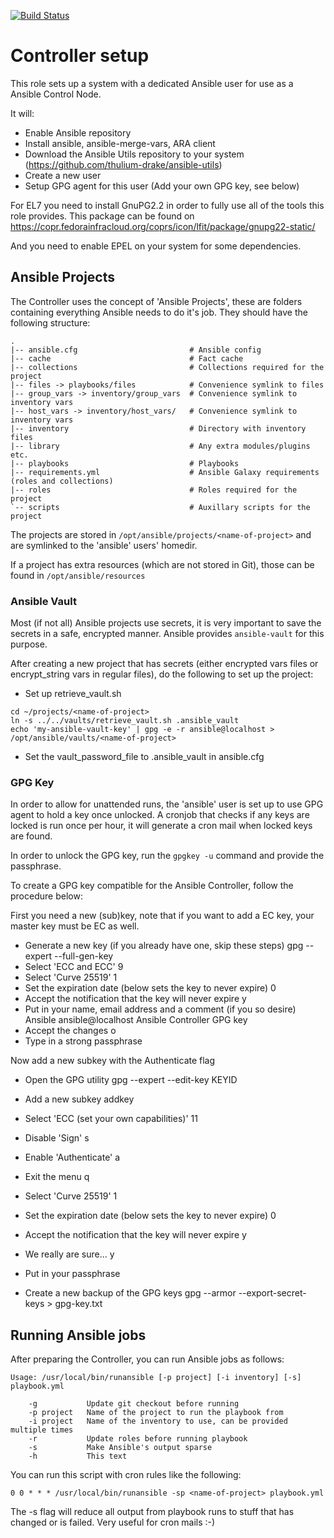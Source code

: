 [![Build Status](https://drone.element-networks.nl/api/badges/Ansible/role-ansible_controller/status.svg)](https://drone.element-networks.nl/Ansible/role-ansible_controller)
# Controller setup
This role sets up a system with a dedicated Ansible user for use as a Ansible Control Node.

It will:
* Enable Ansible repository
* Install ansible, ansible-merge-vars, ARA client
* Download the Ansible Utils repository to your system (https://github.com/thulium-drake/ansible-utils)
* Create a new user
* Setup GPG agent for this user (Add your own GPG key, see below)

For EL7 you need to install GnuPG2.2 in order to fully use all of the tools this role provides. This package can
be found on https://copr.fedorainfracloud.org/coprs/icon/lfit/package/gnupg22-static/

And you need to enable EPEL on your system for some dependencies.

## Ansible Projects
The Controller uses the concept of 'Ansible Projects', these are folders containing everything Ansible
needs to do it's job. They should have the following structure:

```
.
|-- ansible.cfg                         # Ansible config
|-- cache                               # Fact cache
|-- collections                         # Collections required for the project
|-- files -> playbooks/files            # Convenience symlink to files
|-- group_vars -> inventory/group_vars  # Convenience symlink to inventory vars
|-- host_vars -> inventory/host_vars/   # Convenience symlink to inventory vars
|-- inventory                           # Directory with inventory files
|-- library                             # Any extra modules/plugins etc.
|-- playbooks                           # Playbooks
|-- requirements.yml                    # Ansible Galaxy requirements (roles and collections)
|-- roles                               # Roles required for the project
`-- scripts                             # Auxillary scripts for the project
```

The projects are stored in ```/opt/ansible/projects/<name-of-project>``` and are symlinked to the 'ansible' users'
homedir.

If a project has extra resources (which are not stored in Git), those can be found in ```/opt/ansible/resources```

### Ansible Vault
Most (if not all) Ansible projects use secrets, it is very important to save the secrets in a safe, encrypted
manner. Ansible provides ```ansible-vault``` for this purpose.

After creating a new project that has secrets (either encrypted vars files or encrypt_string vars in regular files),
do the following to set up the project:

* Set up retrieve_vault.sh

```
cd ~/projects/<name-of-project>
ln -s ../../vaults/retrieve_vault.sh .ansible_vault
echo 'my-ansible-vault-key' | gpg -e -r ansible@localhost > /opt/ansible/vaults/<name-of-project>
```

* Set the vault_password_file to .ansible_vault in ansible.cfg

### GPG Key
In order to allow for unattended runs, the 'ansible' user is set up to use GPG agent to hold a key once unlocked.
A cronjob that checks if any keys are locked is run once per hour, it will generate a cron mail when locked keys
are found.

In order to unlock the GPG key, run the ```gpgkey -u``` command and provide the passphrase.

To create a GPG key compatible for the Ansible Controller, follow the procedure below:

First you need a new (sub)key, note that if you want to add a EC key, your master key must be EC as well.

* Generate a new key (if you already have one, skip these steps)
 gpg --expert --full-gen-key
* Select 'ECC and ECC'
 9
* Select 'Curve 25519'
 1
* Set the expiration date (below sets the key to never expire)
 0
* Accept the notification that the key will never expire
 y
* Put in your name, email address and a comment (if you so desire)
 Ansible
 ansible@localhost
 Ansible Controller GPG key
* Accept the changes
 o
* Type in a strong passphrase

Now add a new subkey with the Authenticate flag

* Open the GPG utility
 gpg --expert --edit-key KEYID
* Add a new subkey
 addkey
* Select 'ECC (set your own capabilities)'
 11
* Disable 'Sign'
 s
* Enable 'Authenticate'
 a
* Exit the menu
 q
* Select 'Curve 25519'
 1
* Set the expiration date (below sets the key to never expire)
 0
* Accept the notification that the key will never expire
 y
* We really are sure...
 y
* Put in your passphrase

* Create a new backup of the GPG keys
 gpg --armor --export-secret-keys > gpg-key.txt


## Running Ansible jobs
After preparing the Controller, you can run Ansible jobs as follows:

```
Usage: /usr/local/bin/runansible [-p project] [-i inventory] [-s] playbook.yml

    -g           Update git checkout before running
    -p project   Name of the project to run the playbook from
    -i project   Name of the inventory to use, can be provided multiple times
    -r           Update roles before running playbook
    -s           Make Ansible's output sparse
    -h           This text
```

You can run this script with cron rules like the following:
```
0 0 * * * /usr/local/bin/runansible -sp <name-of-project> playbook.yml
```

The -s flag will reduce all output from playbook runs to stuff that has changed or is failed. Very useful for cron mails :-)
